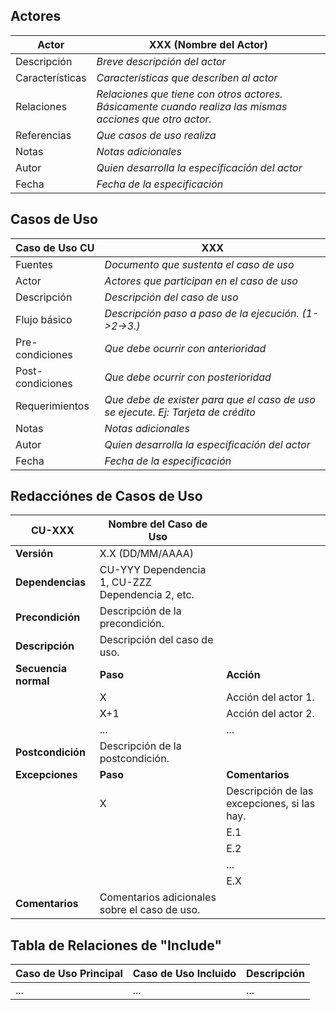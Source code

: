 ## Actores
|  Actor | XXX (Nombre del Actor) |
|---|---|
| Descripción  | _Breve descripción del actor_  |
| Características  | _Características que describen al actor_ |
| Relaciones | _Relaciones que tiene con otros actores. Básicamente cuando realiza las mismas acciones que otro actor._  |
| Referencias | _Que casos de uso realiza_ |   
| Notas |  _Notas adicionales_ |
| Autor  | _Quien desarrolla la especificación del actor_ |
| Fecha | _Fecha de la especificación_ |

## Casos de Uso
|  Caso de Uso	CU | XXX  |
|---|---|
| Fuentes  | _Documento que sustenta el caso de uso_  |
| Actor  |  _Actores que participan en el caso de uso_ |
| Descripción | _Descripción del caso de uso_  |
| Flujo básico | _Descripción paso a paso de la ejecución. (1->2->3.)_ |
| Pre-condiciones | _Que debe ocurrir con anterioridad_  |  
| Post-condiciones  | _Que debe ocurrir con posterioridad_  |  
| Requerimientos | _Que debe de exister para que el caso de uso se ejecute. Ej: Tarjeta de crédito_  |
| Notas |  _Notas adicionales_ |
| Autor  | _Quien desarrolla la especificación del actor_ |
| Fecha | _Fecha de la especificación_ |

## Redacciónes de Casos de Uso
| **CU-XXX**  | **Nombre del Caso de Uso**  | |
|---|---|---|
| **Versión** | X.X (DD/MM/AAAA)      | |
| **Dependencias** | CU-YYY Dependencia 1, CU-ZZZ Dependencia 2, etc. | |
| **Precondición** | Descripción de la precondición. | |
| **Descripción** | Descripción del caso de uso. | |
| **Secuencia normal** | **Paso** | **Acción** |
| | X   | Acción del actor 1. |
| | X+1   | Acción del actor 2. |
| | ...   | ... |
| **Postcondición** | Descripción de la postcondición. | |
| **Excepciones** | **Paso** | **Comentarios** |
| | X   | Descripción de las excepciones, si las hay. |
| |     | E.1  | Manera de solucionarlo. |
| |     | E.2  | Segundo paso para solucionarlo (si lo hay). |
| |     | ...  | ... |
| |     | E.X  | Se cancela el caso de uso. |
| **Comentarios** | Comentarios adicionales sobre el caso de uso. | |

## Tabla de Relaciones de "Include"
| Caso de Uso Principal  | Caso de Uso Incluido  | Descripción  |
|-------------------------|------------------------|--------------|
| ...                     | ...                    | ...          |


